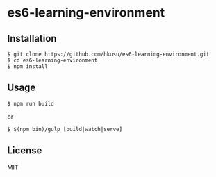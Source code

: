 # es6-learning-environment

## Installation

```
$ git clone https://github.com/hkusu/es6-learning-environment.git
$ cd es6-learning-environment
$ npm install
```

## Usage

```
$ npm run build
```

or

```
$ $(npm bin)/gulp [build|watch|serve]
```

## License

MIT

